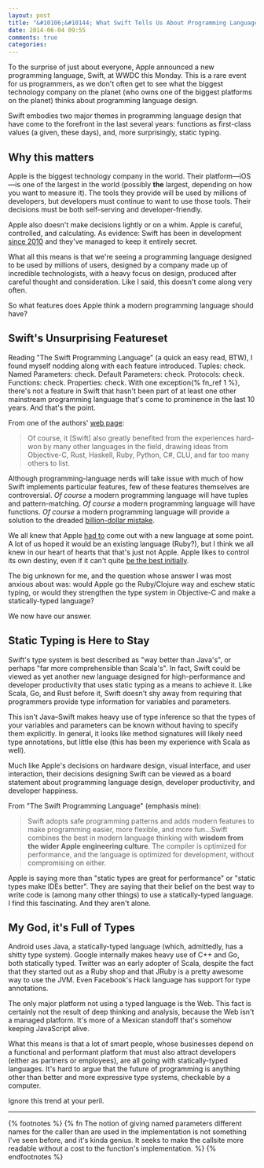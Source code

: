 ```yaml
---
layout: post
title: "&#10106;&#10144; What Swift Tells Us About Programming Language Trends"
date: 2014-06-04 09:55
comments: true
categories: 
---
```


To the surprise of just about everyone, Apple announced a new programming language, Swift, at WWDC this Monday.
This is a rare event for us programmers, as we don't often get to see what the biggest technology company on the planet (who
owns one of the biggest platforms on the planet) thinks about programming language design.

Swift embodies two major themes in programming language design that have come to the forefront in the last several years:
functions as first-class values (a given, these days), and, more surprisingly, static typing.

<!-- more -->

## Why this matters

Apple is the biggest technology company in the world.  Their platform—iOS—is one of the largest in the world (possibly **the**
largest, depending on how you want to measure it).  The tools they provide will be used by millions of developers, but developers
must continue to want to use those tools.  Their decisions must be both self-serving and developer-friendly.

Apple also doesn't make decisions lightly or on a whim.  Apple is careful, controlled, and calculating.  As evidence: Swift has been in development [since 2010][swiftpost] and they've managed to keep it entirely secret.  

What all this means is that we're seeing a programming language designed to be used by millions of users, designed by a company
made up of incredible technologists, with a heavy focus on design, produced after careful thought and consideration.  Like I
said, this doesn't come along very often.

So what features does Apple think a modern programming language should have?

## Swift's Unsurprising Featureset

Reading "The Swift Programming Language" (a quick an easy read, BTW), I found myself nodding along with each feature introduced.
Tuples: check. Named Parameters: check.  Default Parameters: check.  Protocols: check. Functions: check.  Properties: check.  With one exception{% fn_ref 1 %}, there's not a feature in Swift that hasn't been part of at least one other mainstream programming language that's come to prominence in the last 10 years.  And that's the point.  
  
From one of the authors' [web page][swiftpost]:

> Of course, it [Swift] also greatly benefited from the experiences hard-won by many other languages in the field, drawing ideas from Objective-C, Rust, Haskell, Ruby, Python, C#, CLU, and far too many others to list.

Although programming-language nerds will take issue with much of how Swift implements particular features, few of these features
themselves are controversial.  *Of course* a modern programming language will have tuples and pattern-matching.  *Of course* a
modern programming language will have functions.  *Of course* a modern programming language will provide a solution to the dreaded [billion-dollar mistake][nilquote].

We all knew that Apple [had to][copland] come out with a new language at some point.  A lot of us hoped it would be an existing
language (Ruby?), but I think we all knew in our heart of hearts that that's just not Apple.  Apple likes to control its
own destiny, even if it can't quite [be the best initially][maps].

[nilquote]: http://en.wikipedia.org/wiki/Tony_Hoare#Quotations
[maps]: https://www.apple.com/letter-from-tim-cook-on-maps/
[copland]: http://arstechnica.com/apple/2010/06/copland-2010-revisited/

The big unknown for me, and the question whose answer I was most anxious about was: would Apple go the Ruby/Clojure way and eschew static typing, or would they strengthen the type system in Objective-C and make a statically-typed language?

We now have our answer.

## Static Typing is Here to Stay

Swift's type system is best described as "way better than Java's", or perhaps "far more comprehensible than Scala's".  In fact,
Swift could be viewed as yet another new language designed for high-performance and developer productivity that uses static typing as a means to achieve it.  Like Scala, Go, and Rust before it, Swift doesn't shy away from requiring that programmers provide type information for variables and parameters.

This isn't Java–Swift makes
heavy use of type inference so that the types of your variables and parameters can be known without having to specify them
explicitly.  In general, it looks like method signatures will likely need type annotations, but little else (this has been my
experience with Scala as well).

Much like Apple's decisions on hardware design, visual interface, and user interaction, their decisions designing Swift can be
viewed as a board statement about programming language design, developer productivity, and developer happiness.

From "The Swift Programming Language" (emphasis mine):

> Swift adopts safe programming patterns and adds modern features to make programming easier, more flexible, and more fun…Swift combines the best in modern language thinking with **wisdom from the wider Apple engineering culture**. The compiler is optimized for performance, and the language is optimized for development, without compromising on either.

Apple is saying more than "static types are great for performance" or "static types make IDEs better".  They are saying that
their belief on the best way to write code is (among many other things) to use a statically-typed language.  I find this fascinating.  And they aren't
alone.

## My God, it's Full of Types

Android uses Java, a statically-typed language (which, admittedly, has a shitty type system).  Google internally makes heavy use of C++ and Go, both statically typed.  Twitter was an early adopter of Scala, despite the fact that they started out as a Ruby shop and that JRuby is a pretty awesome way to use the JVM.  Even Facebook's Hack language has support for type annotations.  

The only major platform not using a typed language is the Web. This fact is certainly not the result of deep thinking and
analysis, because the Web isn't a managed platform.  It's more of a Mexican standoff that's somehow keeping JavaScript alive.

What this means is that a lot of smart people, whose businesses depend on a functional and performant platform that must also attract developers (either as partners or employees), are all going with statically-typed languages.  It's hard to argue that the future of programming is anything other than better and more expressive type systems, checkable by a computer.  

Ignore this trend at your peril.

----

{% footnotes %}
  {% fn The notion of giving named parameters different names for the caller than are used in the implementation is not something I've seen before, and it's kinda genius. It seeks to make the callsite more readable without a cost to the function's implementation. %}
{% endfootnotes %}

[swiftpost]: http://nondot.org/sabre/ 

